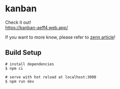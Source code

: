 # kanban
Check it out!   
https://kanban-aeff4.web.app/

If you want to more know, please refer to [zenn article](https://zenn.dev/daiki_skm/articles/9f890ae15403f6)!

## Build Setup

```
# install dependencies
$ npm ci

# serve with hot reload at localhost:3000
$ npm run dev
```
